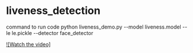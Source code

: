 # liveness_detection

command to run code
python liveness_demo.py --model liveness.model --le le.pickle --detector face_detector

[![Watch the video]](https://youtu.be/-TL9wrp7KoY)
